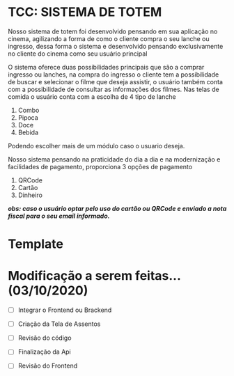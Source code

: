 # TCC: SISTEMA DE TOTEM

Nosso sistema de totem foi desenvolvido pensando em sua aplicação no cinema, agilizando a forma de como  o cliente compra o seu lanche ou ingresso, dessa forma o sistema e desenvolvido pensando exclusivamente no cliente do cinema como seu usuário principal

O sistema oferece duas possibilidades principais que são a comprar ingresso ou lanches, na compra do ingresso o cliente tem a possibilidade de buscar e selecionar o filme que deseja assistir, o usuário também conta com a possibilidade de consultar as informações dos filmes. Nas telas de comida o usuário conta com a escolha de 4 tipo de lanche  
1. Combo
2. Pipoca
3. Doce
4. Bebida

Podendo escolher mais de um módulo caso o usuario deseja.

Nosso sistema pensando na praticidade do dia a dia e na modernização e facilidades de pagamento, proporciona 3 opções de pagamento  

1. QRCode 
2. Cartão 
3. Dinheiro

***obs: caso o usuário optar pelo uso do cartão ou QRCode e enviado a nota fiscal para o seu email informado.***

# Template



# Modificação a serem feitas... (03/10/2020)

- [ ]  Integrar o Frontend ou Brackend

- [ ]  Criação da Tela de Assentos

- [ ] Revisão do código

- [ ]  Finalização da Api

- [ ]  Revisão do Frontend
